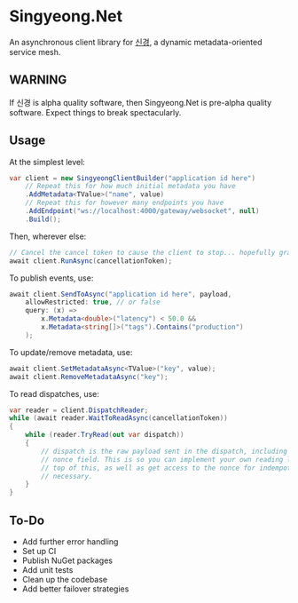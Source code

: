 # Singyeong.Net #

An asynchronous client library for [신경][singyeong], a dynamic metadata-oriented
service mesh.

## WARNING ##

If 신경 is alpha quality software, then Singyeong.Net is pre-alpha quality
software. Expect things to break spectacularly.

## Usage ##

At the simplest level:

```cs
var client = new SingyeongClientBuilder("application id here")
    // Repeat this for how much initial metadata you have
    .AddMetadata<TValue>("name", value)
    // Repeat this for however many endpoints you have
    .AddEndpoint("ws://localhost:4000/gateway/websocket", null)
    .Build();
```
Then, wherever else:
```cs
// Cancel the cancel token to cause the client to stop... hopefully gracefully.
await client.RunAsync(cancellationToken);
```
To publish events, use:
```cs
await client.SendToAsync("application id here", payload,
    allowRestricted: true, // or false
    query: (x) =>
        x.Metadata<double>("latency") < 50.0 &&
        x.Metadata<string[]>("tags").Contains("production")
    );
```
To update/remove metadata, use:
```cs
await client.SetMetadataAsync<TValue>("key", value);
await client.RemoveMetadataAsync("key");
```
To read dispatches, use:
```cs
var reader = client.DispatchReader;
while (await reader.WaitToReadAsync(cancellationToken))
{
    while (reader.TryRead(out var dispatch))
    {
        // dispatch is the raw payload sent in the dispatch, including the
        // nonce field. This is so you can implement your own reading logic on
        // top of this, as well as get access to the nonce for indempotency if
        // necessary.
    }
}
```

## To-Do ##

- Add further error handling
- Set up CI
- Publish NuGet packages
- Add unit tests
- Clean up the codebase
- Add better failover strategies

[singyeong]: https://github.com/queer/singyeong
